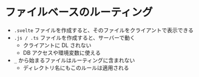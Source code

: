 # ファイルベースのルーティング

- `.svelte` ファイルを作成すると、そのファイルをクライアントで表示できる
- `.js / .ts` ファイルを作成すると、サーバーで動く
  - クライアントに DL されない
  - DB アクセスや環境変数に使える
- `_` から始まるファイルはルーティングに含まれない
  - ディレクトリ名にもこのルールは適用される
